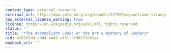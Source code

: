 ```yaml
---
content_type: external-resource
external_url: http://www.gutenberg.org/ebooks/22790?msg=welcome_stranger
has_external_license_warning: true
license: https://en.wikipedia.org/wiki/All_rights_reserved
status: ''
title: '*The Accomplisht Cook: or the Art & Mystery of Cookery*'
uid: 4102d1d4-cdd4-4449-af31-cf96151b31a4
wayback_url: ''
---
```

